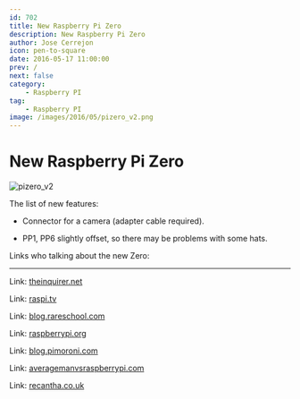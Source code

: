 ```yaml
---
id: 702
title: New Raspberry Pi Zero
description: New Raspberry Pi Zero
author: Jose Cerrejon
icon: pen-to-square
date: 2016-05-17 11:00:00
prev: /
next: false
category:
    - Raspberry PI
tag:
    - Raspberry PI
image: /images/2016/05/pizero_v2.png
---
```


# New Raspberry Pi Zero

![pizero_v2](/images/2016/05/pizero_v2.png)

The list of new features:

-   Connector for a camera (adapter cable required).

-   PP1, PP6 slightly offset, so there may be problems with some hats.

Links who talking about the new Zero:

---

Link: [theinquirer.net](https://www.theinquirer.net/inquirer/news/2458277/raspberry-pi-zero-now-comes-with-built-in-camera-connector)

Link: [raspi.tv](https://raspi.tv/2016/raspberry-pi-zero-1-3-with-camera-port)

Link: [blog.rareschool.com](https://blog.rareschool.com/2016/05/the-new-raspberry-pi-zero-is-here-and.html)

Link: [raspberrypi.org](https://www.raspberrypi.org/blog/zero-grows-camera-connector/)

Link: [blog.pimoroni.com](https://blog.pimoroni.com/the-new-raspberry-pi-zero/)

Link: [averagemanvsraspberrypi.com](https://www.averagemanvsraspberrypi.com/2016/05/new-pi-zero.html)

Link: [recantha.co.uk](https://www.recantha.co.uk/blog/?p=14758)
